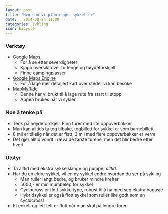 ```yaml
---
layout: post
title: "Hvordan vi planlegger sykkeltur"
date:   2014-08-24 11:00
categories: sykling
icon: bicycle
---
```


### Verktøy
- [Google Maps](http://maps.google.com/)
    - For å se etter severdigheter
    - Kjapp oversikt over turlenge og høydeforskjell
    - Finne campingplasser
- [Google Maps Engine](http://mapsengine.google.com/)
    - For å lage mer detaljert kart over steder vi kan besøke
- [MapMyRide](http://mapmyride.com/)
    - Denne har vi brukt til å lage rute fra start til stopp
    - Appen brukes når vi sykler

### Noe å tenke på
- Tenk på høydeforskjell. Finn turer med lite oppoverbakker
- Man kan alltids ta tog tilbake, togbillett for sykkel er som barnebillett
- 8 mil er tålelig når det er flatt, 3 mil med flere oppoverbakker er verre
- Det gjør alltid vondt i ræva de første turene, men det blir bedre etter hvert

### Utstyr
- Ta alltid med ekstra sykkelslange og pumpe, _alltid_.
- Har du en eldre sykkel, vil en ny sykkel endre hvordan du ser på sykling
    - Man ruller langt bedre, og bruker mindre krefter
    - 5000,- er minimumbeløp for sykkel
    - Cyclocross er flott sykkeltype, robust til å ha med seg ekstra bagasje
    - Hybridsykkel er også flott sykkel som ruller like godt som en cyclocross!
- Et enkelt og lett telt er flott når man skal på lengre turer